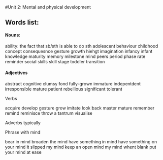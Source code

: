 #Unit 2: Mental and physical development

## Words list:

#### Nouns:

ability: the fact that sb/sth is able to do sth
adolescent
behaviour
childhood
concept
consequesnce
gesture
growth
hiehgt
imagination
infancy
infant
knowledge
maturity
memory
milestone
mind
peers
period
phase
rate
reminder
social skills
skill
stage
toddler
transition


#### Adjectives
abstract
cognitive
clumsy
fond
fully-grown
immature
indepentdent
irresponsible
mature
patient
rebellious
significant
tolerant

Verbs

acquire
develop
gesture
grow
imitate
look back
master
mature
remember
remind
reminisce
throw a tantrum
visualise

Adverbs
typically

Phrase with mind

bear in mind
broaden the mind
have something in mind
have something on your mind
it slipped my mind
keep an open mind
my mind whent blank
put your mind at ease
